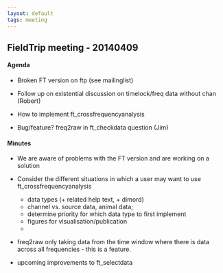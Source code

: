 ```yaml
---
layout: default
tags: meeting
---
```


## FieldTrip meeting - 20140409

#### Agenda

*  Broken FT version on ftp (see mailinglist)

*  Follow up on existential discussion on timelock/freq data without chan (Robert) 

*  How to implement ft_crossfrequencyanalysis 

*  Bug/feature? freq2raw in ft_checkdata question (Jim)

#### Minutes

*  We are aware of problems with the FT version and are working on a solution

*  Consider the different situations in which a user may want to use ft_crossfrequencyanalysis 
    * data types (+ related help text, + dimord)
    * channel vs. source data, animal data;
    * determine priority for which data type to first implement
    * figures for visualisation/publication
    * 

*  freq2raw only taking data from the time window where there is data across all frequencies - this is a feature.  

*  upcoming improvements to ft_selectdata
